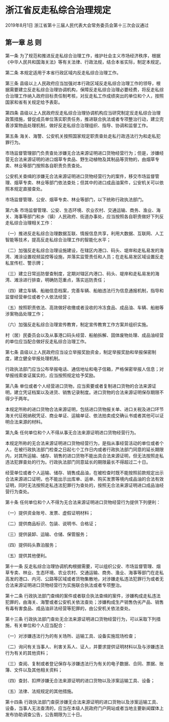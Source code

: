 # 浙江省反走私综合治理规定

2019年8月1日 浙江省第十三届人民代表大会常务委员会第十三次会议通过

<!-- INFO END -->

## 第一章  总  则

第一条 为了规范和推进反走私综合治理工作，维护社会主义市场经济秩序，根据《中华人民共和国海关法》等有关法律、行政法规，结合本省实际，制定本规定。

第二条 本规定适用于本省行政区域内反走私综合治理工作。

第三条 县级以上人民政府应当加强对本行政区域反走私综合治理工作的领导，根据需要建立反走私综合治理协调机构，保障反走私综合治理必要经费，将反走私综合治理工作纳入政府目标责任制考核，对反走私工作成绩突出的单位和个人，按照国家和省有关规定给予表彰。

第四条 县级以上人民政府反走私综合治理协调机构应当研究制定反走私综合治理政策措施，督促成员单位落实职责任务，推进联合执法或者专项整治行动，建立完善涉案物品处理机制，做好反走私综合治理组织、指导、协调和监督工作。

第五条 海关、海警、公安机关按照国家规定职责查处走私行政违法行为和走私犯罪行为。

市场监督管理部门负责查处涉嫌无合法来源证明进口货物经营行为；但是，涉嫌经营无合法来源证明的进口烟草专卖品、野生动植物及其制品等货物的，由烟草专卖、林业等部门按照各自职责负责查处。

公安机关查缉的涉嫌无合法来源证明进口货物经营行为的案件，移交市场监督管理、烟草专卖、林业等部门依法查处；但其中的进口成品油案件，公安机关可以依照本规定直接查处。

市场监督管理、公安、烟草专卖、林业等部门，以下统称行政执法部门。

第六条 市场监督管理、公安、生态环境、农业农村、交通运输、商务、渔业、海关、海事等部门和乡（镇）人民政府、街道办事处，应当按照各自职责做好下列反走私综合治理相关工作：

（一）推进反走私综合治理数据互联、情报信息共享，利用大数据、互联网、人工智能等技术，提高反走私综合治理工作的智能化水平；

（二）加强反走私综合治理设施建设，在辖区内港口、码头、堤岸和走私易发的海湾、滩涂设置视频监控等设施，并落实监管责任和人员；在走私易发区域设置反走私宣传栏、警示牌；

（三）建立日常巡防督查制度，定期对辖区内港口、码头、堤岸和走私易发的海湾、滩涂进行排查，明确防范重点，落实巡防责任；

（四）建立车辆、船舶信息档案，完善车辆、船舶违法行为信息通报机制，指导和监督经营单位或者个人依法经营；

（五）按照职责依法、高效做好收缴或者没收的冷冻食品、成品油、车辆、船舶等涉案物品处理工作；

（六）加强反走私综合治理宣传教育，制定宣传教育工作方案并组织实施。

村（居）民委员会以及从事港口码头经营、船舶拆解、固体废物处理、成品油经营的单位应当配合做好反走私综合治理工作。

第七条 县级以上人民政府应当设立举报奖励资金，制定举报奖励和举报保密制度，建立健全举报处理机制。

行政执法部门应当公布举报电话、通信地址和电子信箱，严格保密举报人信息；对举报线索查证属实的，应当按照规定给予奖励。

第八条 单位或者个人经营进口货物，应当索要或者复制进口货物的合法来源证明，建立凭证档案以及进货、销售记录制度。进口货物的合法来源证明保存期限不得少于两年。

本规定所称的进口货物合法来源证明，包括进口货物报关单、进口关税及进口环节海关代征税纳税凭证、商业单证、运输单证、依法拍卖成交确认书或者其他可以证明合法来源的材料。

第九条 任何单位和个人不得从事无合法来源证明进口货物经营行为。

本规定所称的无合法来源证明进口货物经营行为，是指从事经营活动的单位或者个人，在被行政执法部门检查之日起七个工作日内或者行政执法部门同意的延长期限内，对其所运输、储存、销售的进口货物不能出具合法来源证明，但无法按照走私违法犯罪查处的行为。行政执法部门同意延长的期限最长不得超过二十日。

经营单位或者个人运输、储存、销售成品油，在被检查时既不能按照前款规定出示合法来源进口证明，也不能出示出库单、运单、购买发票等境内成品油的合法有效证明，同时无法按照走私违法犯罪行为查处的，按照无合法来源证明进口成品油经营行为查处。

第十条 任何单位和个人不得为无合法来源证明进口货物经营行为提供下列便利：

（一）提供资金账号、发票、虚假证明材料；

（二）提供商品标识、包装、说明书、合格证；

（三）提供装卸、运输、仓储、保管服务；

（四）提供码头靠泊服务；

（五）提供其他便利。

第十一条 反走私综合治理协调机构根据需要，可以组织公安、市场监督管理、烟草专卖、林业、生态环境、农业农村、交通运输、商务、渔业、海事等部门在走私高发的港口、内河、公路等区域或者货物集散地，对涉嫌走私违法犯罪行为或者无合法来源证明进口货物经营行为实施联合执法或者专项整治。

第十二条 行政执法部门查缉的案件或者联合执法查缉的案件，涉嫌构成走私违法犯罪的，由海关、海警或者公安机关依法查处；涉嫌构成生产销售伪劣产品、销售有毒有害食品、成品油非法经营等犯罪的，由公安机关依法查处。

第十三条 行政执法部门查处无合法来源证明进口货物经营行为，可以采取下列措施，有关单位和个人应当配合：

（一）对涉嫌违法行为的有关场所、运输工具、设备实施现场检查；

（二）询问有关当事人、利害关系人、证人，并要求提供证明材料以及与涉嫌违法行为有关的其他资料；

（三）查阅、复制或者登记保存与涉嫌违法行为有关的电子数据、合同、票据、账簿、文件以及其他相关资料；

（四）查封、扣押涉嫌无合法来源证明的进口货物以及涉案运输工具、设备；

（五）法律、法规规定的其他措施。

第十四条 行政执法部门查获涉嫌无合法来源证明的进口货物以及涉案运输工具、设备，当事人无法查清的，应当在本级人民政府门户网站或者当地主要新闻媒体上发布协助调查公告，公告期限为三十日。